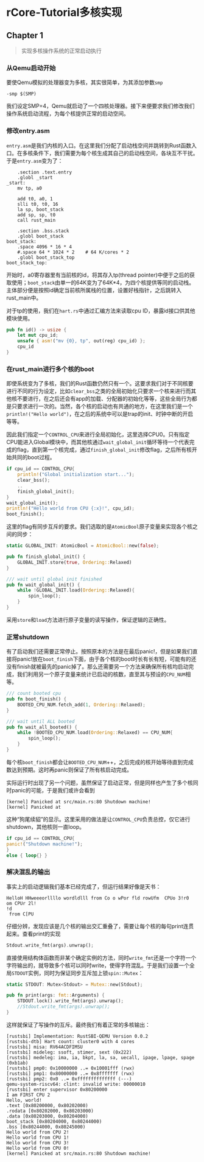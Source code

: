 # rCore-Tutorial多核实现



## Chapter 1

> 实现多核操作系统的正常启动执行



### 从Qemu启动开始

要使Qemu模拟的处理器变为多核，其实很简单，为其添加参数`smp`

```
-smp $(SMP)
```

我们设定SMP=4，Qemu就启动了一个四核处理器。接下来便要求我们修改我们操作系统启动流程，为每个核提供正常的启动空间。

### 修改entry.asm

`entry.asm`是我们内核的入口。在这里我们分配了启动栈空间并跳转到Rust函数入口。在多核条件下，我们需要为每个核生成其自己的启动栈空间，各块互不干扰。于是`entry.asm`变为了：

```assembly
    .section .text.entry
    .globl _start
_start:
    mv tp, a0

    add t0, a0, 1
    slli t0, t0, 16
    la sp, boot_stack
    add sp, sp, t0
    call rust_main

    .section .bss.stack
    .globl boot_stack
boot_stack:
    .space 4096 * 16 * 4
    #.space 64 * 1024 * 2    # 64 K/cores * 2
    .globl boot_stack_top
boot_stack_top:
```

开始时，a0寄存器里有当前核的id，将其存入tp(thread pointer)中便于之后的获取使用；`boot_stack`由单一的64K变为了64K*4，为四个核提供等同的启动栈。主体部分便是按照id确定当前核所属栈的位置，设置好栈指针，之后跳转入rust_main中。

对于tp的使用，我们在`hart.rs`中通过汇编方法来读取cpu ID，暴露id接口供其他模块使用。

```rust
pub fn id() -> usize {
    let mut cpu_id;
    unsafe { asm!("mv {0}, tp", out(reg) cpu_id) };
    cpu_id
}
```

### 在rust_main进行多个核的boot

即使系统变为了多核，我们的Rust函数仍然只有一个。这要求我们对于不同核要进行不同的行为设定，比如`clear_bss`之类的全局初始化只要求一个核来进行而其他核不要进行，在之后还会有app的加载、分配器的初始化等等，这些全局行为都是只要求进行一次的。当然，各个核的启动也有共通的地方，在这里我们是一个`println!("Hello world")`，在之后的系统中可以是trap的init、时钟中断的开启等等。

因此我们指定一个`CONTROL_CPU`来进行全局初始化，这里选择CPU0。只有指定CPU能进入Global模块中，而其他核通过`wait_global_init`循环等待一个代表完成的flag，直到第一个核完成，通过`finish_global_init`修改flag，之后所有核开始共同的boot过程。

```rust
if cpu_id == CONTROL_CPU{
    println!("Global initialization start...");
    clear_bss();
    ..
    finish_global_init();
}
wait_global_init();
println!("Hello world from CPU {:x}!", cpu_id);
boot_finish();
```

这里的flag有同步互斥的要求。我们选取的是`AtomicBool`原子变量来实现各个核之间的同步：

```rust
static GLOBAL_INIT: AtomicBool = AtomicBool::new(false);

pub fn finish_global_init() {
    GLOBAL_INIT.store(true, Ordering::Relaxed)
}

/// wait until global init finished
pub fn wait_global_init() {
    while !GLOBAL_INIT.load(Ordering::Relaxed){
        spin_loop();
    }
}
```

采用`store`和`load`方法进行原子变量的读写操作，保证逻辑的正确性。

### 正常shutdown

有了启动我们还需要正常停止。按照原本的方法是在最后panic!，但是如果我们直接将panic!放在`boot_finish`下面，由于各个核的boot时长有长有短，可能有的还没有finish就被最先的panic掉了。那么还需要另一个方法来确保所有核均启动完成，我们利用另一个原子变量来统计已启动的核数，直至其与预设的`CPU_NUM`相等。

```rust
/// count booted cpu
pub fn boot_finish() {
    BOOTED_CPU_NUM.fetch_add(1, Ordering::Relaxed);
}

/// wait until ALL booted
pub fn wait_all_booted() {
    while !BOOTED_CPU_NUM.load(Ordering::Relaxed) == CPU_NUM{
        spin_loop();
    }
}
```

每个核`boot_finish`都会让`BOOTED_CPU_NUM`++，之后完成的核开始等待直到完成数达到预期。这时再panic则保证了所有核启动完成。

实际运行时出现了另一个问题，虽然保证了启动正常，但是同样也产生了多个核同时panic的可能，于是我们或许会看到

```
[kernel] Panicked at src/main.rs:80 Shutdown machine!
[kernel] Panicked at
```

这种“狗尾续貂”的显示。这里采用的做法是让`CONTROL_CPU`负责总控，仅它进行shutdown，其他核则一直loop。

```rust
if cpu_id == CONTROL_CPU{
panic!("Shutdown machine!");
}
else { loop{} }
```

### 解决混乱的输出

事实上的启动逻辑我们基本已经完成了，但运行结果好像是天书：

```
HelloH HHweeeorllllo wordldlll from Co o wPor fld rowUfm  CPUo 3!r0
om CPUr 2l!
!d
 from C[PU
```

仔细分辨，发现应该是几个核的输出交汇重叠了，需要让每个核的每句print连贯起来。查看print的实现

```rust
Stdout.write_fmt(args).unwrap();
```

直接使用结构体函数而非某个确定实例的方法，同时`write_fmt`还是一个字符一个字符输出的，就导致多个核可以同时write，使得字符混乱。于是我们设置一个全局`STDOUT`实例，同时为保证同步互斥加上锁`spin::Mutex`：

```rust
static STDOUT: Mutex<Stdout> = Mutex::new(Stdout);

pub fn print(args: fmt::Arguments) {
    STDOUT.lock().write_fmt(args).unwrap();
    //Stdout.write_fmt(args).unwrap();
}
```

这样就保证了写操作的互斥。最终我们有着正常的多核输出：

```
[rustsbi] Implementation: RustSBI-QEMU Version 0.0.2
[rustsbi-dtb] Hart count: cluster0 with 4 cores
[rustsbi] misa: RV64ACDFIMSU
[rustsbi] mideleg: ssoft, stimer, sext (0x222)
[rustsbi] medeleg: ima, ia, bkpt, la, sa, uecall, ipage, lpage, spage (0xb1ab)
[rustsbi] pmp0: 0x10000000 ..= 0x10001fff (rwx)
[rustsbi] pmp1: 0x80000000 ..= 0x8fffffff (rwx)
[rustsbi] pmp2: 0x0 ..= 0xffffffffffffff (---)
qemu-system-riscv64: clint: invalid write: 00000010
[rustsbi] enter supervisor 0x80200000
I am FIRST CPU 2
Hello, world!
.text [0x80200000, 0x80202000)
.rodata [0x80202000, 0x80203000)
.data [0x80203000, 0x80204000)
boot_stack [0x80204000, 0x80244000)
.bss [0x80244000, 0x80245000)
Hello world from CPU 2!
Hello world from CPU 1!
Hello world from CPU 3!
Hello world from CPU 0!
[kernel] Panicked at src/main.rs:80 Shutdown machine!
```

